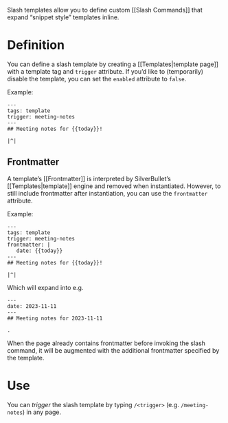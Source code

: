 Slash templates allow you to define custom [[Slash Commands]] that expand “snippet style” templates inline.

# Definition
You can define a slash template by creating a [[Templates|template page]] with a template tag and `trigger` attribute. If you’d like to (temporarily) disable the template, you can set the `enabled` attribute to `false`.

Example:

    ---
    tags: template
    trigger: meeting-notes
    ---
    ## Meeting notes for {{today}}!

    |^|

## Frontmatter
A template’s [[Frontmatter]] is interpreted by SilverBullet’s [[Templates|template]] engine and removed when instantiated. However, to still include frontmatter after instantiation, you can use the `frontmatter` attribute.

Example:

    ---
    tags: template
    trigger: meeting-notes
    frontmatter: |
       date: {{today}}
    ---
    ## Meeting notes for {{today}}!

    |^|

Which will expand into e.g.

    ---
    date: 2023-11-11
    ---
    ## Meeting notes for 2023-11-11

    .

When the page already contains frontmatter before invoking the slash command, it will be augmented with the additional frontmatter specified by the template.

# Use
You can _trigger_ the slash template by typing `/<trigger>` (e.g. `/meeting-notes`) in any page.
